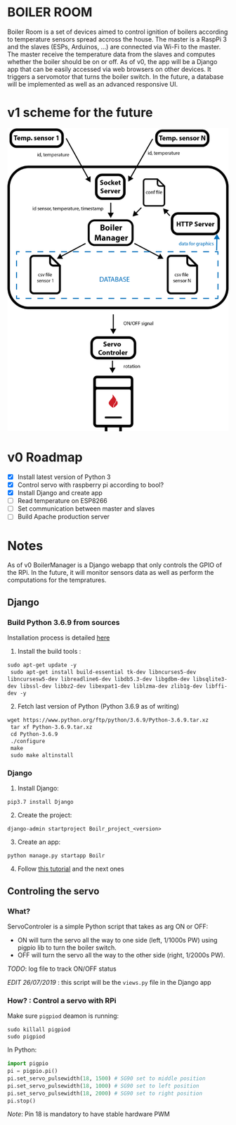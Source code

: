 # BOILER ROOM

Boiler Room is a set of devices aimed to control ignition of boilers according to temperature sensors spread accross the house. 
The master is a RaspPi 3 and the slaves (ESPs, Arduinos, ...) are connected via Wi-Fi to the master.
The master receive the temperature data from the slaves and computes whether the boiler should be on or off.
As of v0, the app will be a Django app that can be easily accessed via web browsers on other devices. It triggers a servomotor that turns the boiler switch.
In the future, a database will be implemented as well as an advanced responsive UI.

# v1 scheme for the future

![Boiler Room Diagram](Boiler-Room-diagram.png)

# v0 Roadmap

- [x] Install latest version of Python 3
- [x] Control servo with raspberry pi according to bool?
- [x] Install Django and create app
- [ ] Read temperature on ESP8266
- [ ] Set communication between master and slaves
- [ ] Build Apache production server

# Notes

As of v0 BoilerManager is a Django webapp that only controls the GPIO of the RPi.
In the future, it will monitor sensors data as well as perform the computations for the tempratures.

## Django

### Build Python 3.6.9 from sources

Installation process is detailed [here](https://github.com/instabot-py/instabot.py/wiki/Installing-Python-3.7-on-Raspberry-Pi)

1. Install the build tools :
```
sudo apt-get update -y
 sudo apt-get install build-essential tk-dev libncurses5-dev libncursesw5-dev libreadline6-dev libdb5.3-dev libgdbm-dev libsqlite3-dev libssl-dev libbz2-dev libexpat1-dev liblzma-dev zlib1g-dev libffi-dev -y
```
2. Fetch last version of Python (Python 3.6.9 as of writing)
```
wget https://www.python.org/ftp/python/3.6.9/Python-3.6.9.tar.xz
 tar xf Python-3.6.9.tar.xz
 cd Python-3.6.9
 ./configure
 make
 sudo make altinstall
```

### Django

1. Install Django:
```
pip3.7 install Django
```

2. Create the project:
```
django-admin startproject Boilr_project_<version>
```

3. Create an app:
```
python manage.py startapp Boilr
```
4. Follow [this tutorial](https://docs.djangoproject.com/en/2.2/intro/tutorial01/) and the next ones

## Controling the servo
### What?

ServoControler is a simple Python script that takes as arg ON or OFF:
- ON will turn the servo all the way to one side (left, 1/1000s PW) using pigpio lib to turn the boiler switch.
- OFF will turn the servo all the way to the other side (right, 1/2000s PW).

*TODO*: log file to track ON/OFF status

*EDIT 26/07/2019* : this script will be the `views.py` file in the Django app

### How? : Control a servo with RPi 

Make sure `pigpiod` deamon is running:
```
sudo killall pigpiod
sudo pigpiod
```
In Python:
```python
import pigpio
pi = pigpio.pi()
pi.set_servo_pulsewidth(18, 1500) # SG90 set to middle position
pi.set_servo_pulsewidth(18, 1000) # SG90 set to left position
pi.set_servo_pulsewidth(18, 2000) # SG90 set to right position
pi.stop()
```
*Note*: Pin 18 is mandatory to have stable hardware PWM

